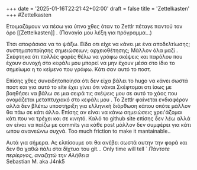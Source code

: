 +++
date = '2025-01-16T22:21:42+02:00'
draft = false
title = 'Zettelkasten'
+++
#Zettelkasten

Ετοιμαζόμουν να πέσω για ύπνο χθες όταν το Zettlr πέταγε παντού τον όρο [[Zettelkasten]]  . (Παναγία μου λέξη για πρόγραμμα…)

Έτσι αποφάσισα να το ψάξω. Είδα οτι είχε να κάνει με ένα αποδελτίωσης; συστηματοποίησης σημειώσειων; αρχειοθέτησης; 
Μάλλον όλα μαζί . Σκέφτηκα ότι πολλές φορές θέλω να γράφω σκέψεις και παρόλου που έχουν συνοχή στο κεφάλι μου μπορεί να μην έχουν μέσα στο ίδιο το σημείωμα η το κείμενο που γράφω. Κάτι σαν αυτό το ποστ. 

Επίσης χθες συνειδητοποίησα ότι δεν είχα βάλει το hugo να κάνει σωστά ποστ και για αυτό το site έχει γίνει ότι νάναι 
 Σκέφτομαι οτι ίσως με βοηθήσει να βάλω σε μια σειρά τις σκέψεις μου σε αυτό το χάος  που ονομάζεται μεταπτυχιακό στο κεφάλι μου .
  Το Zettlr  φαίνεται ενδιαφέρον αλλά δεν βλέπω υποστήριξη για ελληνική διόρθωση κάπου οπότε μάλλον θα πάω σε κάτι άλλο. 
  Επίσης αν είναι να κάνω σημειώσεις χρει'άζομαι κάτι που να τρέχει και σε κινητό.    Καλό το github site επίσης δεν λέω αλλά αν είναι να παίζω με commits για κάθε post μάλλον δεν συμφέρει για κάτι ωπου ανανεώνω συχνά. Too much friction to make it mantainable..

   Αυτά για σήμερα. Ας ελπίσουμε οτι θα ανέβει σωστά αυτην την φορά και δεν θα χαθώ πάλι στα δίχτυα του git…
   Only time will tell `
   _Πάντοτε περίεργος, αναζητώ την Αλήθεια_<br>
 Sebastian M. aka J4nk5
 